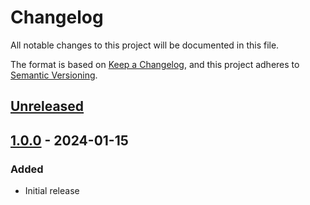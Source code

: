 # Changelog

All notable changes to this project will be documented in this file.

The format is based on [Keep a Changelog](https://keepachangelog.com/en/1.1.0/),
and this project adheres to [Semantic Versioning](https://semver.org/spec/v2.0.0.html).

## [Unreleased]

## [1.0.0] - 2024-01-15

### Added
- Initial release

[Unreleased]: https://github.com/test/repo/compare/v1.0.0...HEAD
[1.0.0]: https://github.com/test/repo/releases/tag/v1.0.0
